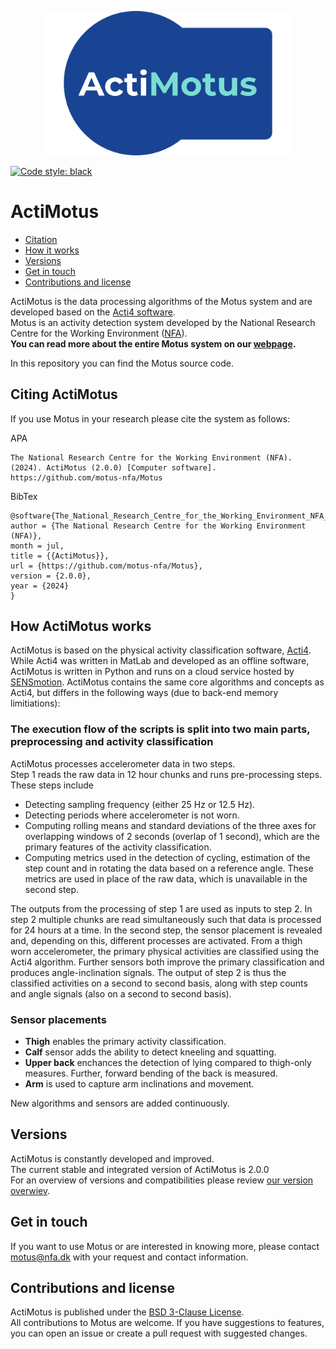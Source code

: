 <p align="center">
<img src="./doc/figures/ActiMotuslogo.png" width="400" alt="Motus logo" title="Motus logo">
</p>

[![Code style: black](https://img.shields.io/badge/code%20style-black-000000.svg)](https://github.com/psf/black)

# ActiMotus
- [Citation](#citing-actimotus)
- [How it works](#how-actimotus-works)
- [Versions](#versions)
- [Get in touch](#get-in-touch)
- [Contributions and license](#contributions-and-license)

ActiMotus is the data processing algorithms of the Motus system and are developed based on the [Acti4 software](https://github.com/motus-nfa/Acti4 "Acti4 GitHub repository").\
Motus is an activity detection system developed by the National Research Centre for the Working Environment ([NFA](https://nfa.dk "NFA's homepage")).\
**You can read more about the entire Motus system on our [webpage](http://motus-system.notion.site "Motus webpage").**

In this repository you can find the Motus source code.

## Citing ActiMotus
If you use Motus in your research please cite the system as follows:

APA
```
The National Research Centre for the Working Environment (NFA). (2024). ActiMotus (2.0.0) [Computer software]. https://github.com/motus-nfa/Motus
```

BibTex
```
@software{The_National_Research_Centre_for_the_Working_Environment_NFA_ActiMotus_2024,
author = {The National Research Centre for the Working Environment (NFA)},
month = jul,
title = {{ActiMotus}},
url = {https://github.com/motus-nfa/Motus},
version = {2.0.0},
year = {2024}
}
```

## How ActiMotus works
ActiMotus is based on the physical activity classification software, [Acti4](https://github.com/motus-nfa/Acti4 "Acti4 GitHub repository"). While Acti4 was written in MatLab and developed as an offline software, ActiMotus is written in Python and runs on a cloud service hosted by [SENSmotion](https://www.sens.dk/da/ "SENS website"). ActiMotus contains the same core algorithms and concepts as Acti4, but differs in the following ways (due to back-end memory limitiations):

### The execution flow of the scripts is split into two main parts, preprocessing and activity classification
ActiMotus processes accelerometer data in two steps. <br>
Step 1 reads the raw data in 12 hour chunks and runs pre-processing steps. These steps include 
- Detecting sampling frequency (either 25 Hz or 12.5 Hz).
- Detecting periods where accelerometer is not worn.
- Computing rolling means and standard deviations of the three axes for overlapping windows of 2 seconds (overlap of 1 second), which are the primary features of the activity classification. 
- Computing metrics used in the detection of cycling, estimation of the step count and in rotating the data based on a reference angle. These metrics are used in place of the raw data, which is unavailable in the second step. 

The outputs from the processing of step 1 are used as inputs to step 2. In step 2 multiple chunks are read simultaneously such that data is processed for 24 hours at a time. 
In the second step, the sensor placement is revealed and, depending on this, different processes are activated. From a thigh worn accelerometer, the primary physical activities are classified using the Acti4 algorithm. Further sensors both improve the primary classification and produces angle-inclination signals. The output of step 2 is thus the classified activities on a second to second basis, along with step counts and angle signals (also on a second to second basis). 


### Sensor placements

- **Thigh** enables the primary activity classification.
- **Calf** sensor adds the ability to detect kneeling and squatting.
- **Upper back** enchances the detection of lying compared to thigh-only measures. Further, forward bending of the back is measured.
- **Arm** is used to capture arm inclinations and movement.

New algorithms and sensors are added continuously.

## Versions
ActiMotus is constantly developed and improved.  
The current stable and integrated version of ActiMotus is 2.0.0  
For an overview of versions and compatibilities please review [our version overwiev](./doc/Versions.txt).

## Get in touch
If you want to use Motus or are interested in knowing more, please contact motus@nfa.dk with your request and contact information.  

## Contributions and license
ActiMotus is published under the [BSD 3-Clause License](./LICENSE).  
All contributions to Motus are welcome. If you have suggestions to features, you can open an issue or create a pull request with suggested changes.
